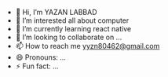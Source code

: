 - 👋 Hi, I’m YAZAN LABBAD  
- 👀 I’m interested all about computer
- 🌱 I’m currently learning react native
- 💞️ I’m looking to collaborate on ...
- 📫 How to reach me yyzn80462@gmail.com
- 😄 Pronouns: ...
- ⚡ Fun fact: ...

<!---
YZNLBD/YZNLBD is a ✨ special ✨ repository because its `README.md` (this file) appears on your GitHub profile.
You can click the Preview link to take a look at your changes.
--->
